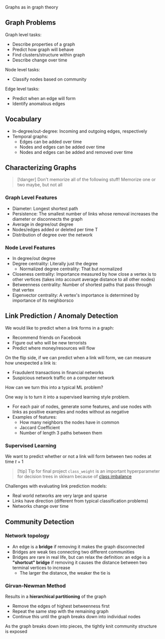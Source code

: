 Graphs as in graph theory

## Graph Problems

Graph level tasks:
- Describe properties of a graph
- Predict how graph will behave
- Find clusters/structure within graph
- Describe change over time

Node level tasks:
- Classify nodes based on community

Edge level tasks:
- Predict when an edge will form
- Identify anomalous edges

## Vocabulary

- In-degree/out-degree: Incoming and outgoing edges, respectively
- Temporal graphs:
	- Edges can be added over time
	- Nodes and edges can be added over time
	- Nodes and edges can be added and removed over time

## Characterizing Graphs

> [!danger]
> Don't memorize all of the following stuff! Memorize one or two maybe, but not all

### Graph Level Features

- Diameter: Longest shortest path
- Persistence: The smallest number of links whose removal increases the diameter or disconnects the graph
- Average in degree/out degree
- Nodes/edges added or deleted per time T
- Distribution of degree over the network

### Node Level Features

- In degree/out degree
- Degree centrality: Literally just the degree
	- Normalized degree centrality: That but normalized
- Closeness centrality: Importance measured by how close a vertex is to other vertices (takes into account average distance to all other nodes)
- Betweenness centrality: Number of shortest paths that pass through that vertex
- Eigenvector centrality: A vertex's importance is determined by importance of its neighborsco

## Link Prediction / Anomaly Detection

We would like to predict when a link forms in a graph:
- Recommend friends on Facebook
- Figure out who will be new terrorists
- Predict where money/resources will flow

On the flip side, if we can predict when a link will form, we can measure how unexpected a link is:
- Fraudulent transactions in financial networks
- Suspicious network traffic on a computer network

How can we turn this into a typical ML problem?

One way is to turn it into a supervised learning style problem.
- For each pair of nodes, generate some features, and use nodes with links as positive examples and nodes without as negative
- Examples of features:
	- How many neighbors the nodes have in common
	- Jaccard Coefficient
	- Number of length 3 paths between them

### Supervised Learning

We want to predict whether or not a link will form between two nodes at time $t+1$

> [!tip] Tip for final project
> `class_weight` is an important hyperparameter for decision trees in sklearn because of [class imbalance](Classification/Class%20Imbalance.md)

Challenges with evaluating link prediction models:
- Real world networks are very large and sparse
- Links have direction (different from typical classification problems)
- Networks change over time

## Community Detection

### Network topology

- An edge is a **bridge** if removing it makes the graph disconnected
- Bridges are weak ties connecting two different communities
- Bridges are rare in real life, but can relax the definition: an edge is a **"shortcut" bridge** if removing it causes the distance between two terminal vertices to increase
	- The larger the distance, the weaker the tie is

### Girvan-Newman Method

Results in a **hierarchical partitioning** of the graph

- Remove the edges of highest betweenness first
- Repeat the same step with the remaining graph
- Continue this until the graph breaks down into individual nodes

As the graph breaks down into pieces, the tightly knit community structure is exposed
